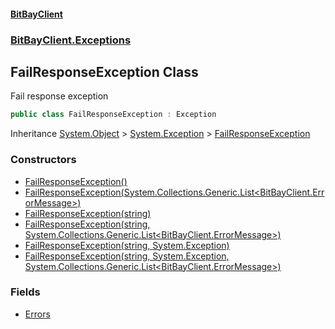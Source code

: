 #### [BitBayClient](./index.md 'index')
### [BitBayClient.Exceptions](./BitBayClient-Exceptions.md 'BitBayClient.Exceptions')
## FailResponseException Class
Fail response exception  
```csharp
public class FailResponseException : Exception
```
Inheritance [System.Object](https://docs.microsoft.com/en-us/dotnet/api/System.Object 'System.Object') &gt; [System.Exception](https://docs.microsoft.com/en-us/dotnet/api/System.Exception 'System.Exception') &gt; [FailResponseException](./BitBayClient-Exceptions-FailResponseException.md 'BitBayClient.Exceptions.FailResponseException')  
### Constructors
- [FailResponseException()](./BitBayClient-Exceptions-FailResponseException-FailResponseException().md 'BitBayClient.Exceptions.FailResponseException.FailResponseException()')
- [FailResponseException(System.Collections.Generic.List&lt;BitBayClient.ErrorMessage&gt;)](./BitBayClient-Exceptions-FailResponseException-FailResponseException(System-Collections-Generic-List-BitBayClient-ErrorMessage-).md 'BitBayClient.Exceptions.FailResponseException.FailResponseException(System.Collections.Generic.List&lt;BitBayClient.ErrorMessage&gt;)')
- [FailResponseException(string)](./BitBayClient-Exceptions-FailResponseException-FailResponseException(string).md 'BitBayClient.Exceptions.FailResponseException.FailResponseException(string)')
- [FailResponseException(string, System.Collections.Generic.List&lt;BitBayClient.ErrorMessage&gt;)](./BitBayClient-Exceptions-FailResponseException-FailResponseException(string_System-Collections-Generic-List-BitBayClient-ErrorMessage-).md 'BitBayClient.Exceptions.FailResponseException.FailResponseException(string, System.Collections.Generic.List&lt;BitBayClient.ErrorMessage&gt;)')
- [FailResponseException(string, System.Exception)](./BitBayClient-Exceptions-FailResponseException-FailResponseException(string_System-Exception).md 'BitBayClient.Exceptions.FailResponseException.FailResponseException(string, System.Exception)')
- [FailResponseException(string, System.Exception, System.Collections.Generic.List&lt;BitBayClient.ErrorMessage&gt;)](./BitBayClient-Exceptions-FailResponseException-FailResponseException(string_System-Exception_System-Collections-Generic-List-BitBayClient-ErrorMessage-).md 'BitBayClient.Exceptions.FailResponseException.FailResponseException(string, System.Exception, System.Collections.Generic.List&lt;BitBayClient.ErrorMessage&gt;)')
### Fields
- [Errors](./BitBayClient-Exceptions-FailResponseException-Errors.md 'BitBayClient.Exceptions.FailResponseException.Errors')

